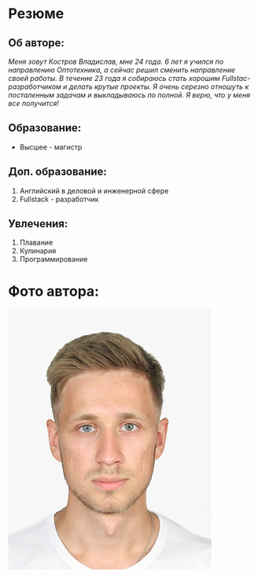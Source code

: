 # Резюме
## Об авторе:
*Меня зовут Костров Владислав, мне 24 года. 6 лет я учился по направлению Оптотехника, а сейчас решил сменить направление своей работы. В течение 23 года я собираюсь стать хорошим Fullstac- разработчиком и делать крутые проекты. 
Я очень серезно отношуть к посталенным задачам и выкладываюсь по полной. Я верю, что у меня все получится!*

## Образование:
* Высшее - магистр

## Доп. образование:
1. Английский в деловой и инженерной сфере
2. Fullstack - разработчик 

## Увлечения:
1. Плавание
2. Кулинария
3. Программирование

# Фото автора:
![Alt text](<3454 (1).jpg>)